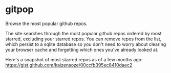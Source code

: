 # gitpop

Browse the most popular github repos.

The site searches through the most popular github repos ordered by most starred, excluding your starred repos. You can remove repos from the list, which persist to a sqlite database so you don't need to worry about clearing your browser cache and forgetting which ones you've already looked at.

Here's a snapshot of most starred repos as of a few months ago: https://gist.github.com/kaizensoze/00ccfb395ec8410daec2
